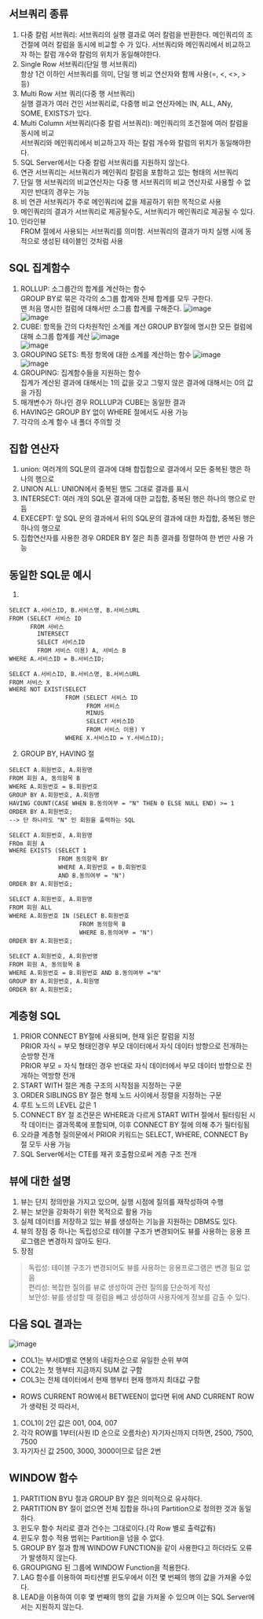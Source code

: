 ## 서브쿼리 종류
1. 다중 칼럼 서브쿼리: 서브쿼리의 실행 결과로 여러 칼럼을 반환한다. 메인쿼리의 조건절에 여러 칼럼을 동시에 비교할 수 가 있다. 서브쿼리와 메인쿼리에서 비교하고자 하는 칼럼 개수와 칼럼의 위치가 동일해야한다.
2. Single Row 서브쿼리(단일 행 서브쿼리)  
항상 1건 이하인 서브쿼리를 의미, 단일 행 비교 연산자와 함께 사용(=, <, <>, > 등)
3. Multi Row 서브 쿼리(다중 행 서브쿼리)  
실행 결과가 여러 건인 서브쿼리로, 다중행 비교 연산자에는 IN, ALL, ANy, SOME, EXISTS가 있다.
4. Multi Column 서브쿼리(다중 칼럼 서브쿼리): 메인쿼리의 조건절에 여러 칼럼을 동시에 비교  
서브쿼리와 메인쿼리에서 비교하고자 하는 칼럼 개수와 칼럼의 위치가 동일해야한다.
5. SQL Server에서는 다중 칼럼 서브쿼리를 지원하지 않는다.
6. 연관 서브쿼리는 서브쿼리가 메인쿼리 칼럼을 포함하고 있는 형태의 서브쿼리
7. 단일 행 서브쿼리의 비교연산자는 다중 행 서브쿼리의 비교 연산자로 사용할 수 없지만 반대의 경우는 가능
8. 비 연관 서브쿼리가 주로 메인쿼리에 값을 제공하기 위한 목적으로 사용
9. 메인쿼리의 결과가 서브쿼리로 제공될수도, 서브쿼리가 메인쿼리로 제공될 수 있다.
10. 인라인뷰  
FROM 절에서 사용되는 서브쿼리를 의미함. 서브쿼리의 결과가 마치 실행 시에 동적으로 생성된 테이블인 것처럼 사용

## SQL 집계함수
1. ROLLUP: 소그룹간의 합계를 계산하는 함수  
GROUP BY로 묶은 각각의 소그룹 합계와 전체 합계를 모두 구한다.  
맨 처음 명시한 컬럼에 대해서만 소그룹 합계를 구해준다.
![image](https://github.com/user-attachments/assets/5fa448e3-d839-4884-b235-ad50a17a82d4)  
![image](https://github.com/user-attachments/assets/07c674e3-b5f7-423b-991e-fd288e5f43d4)  
2. CUBE: 항목들 간의 다차원적인 소계를 계산
GROUP BY절에 명시한 모든 컬럼에 대해 소그룹 합계를 계산
![image](https://github.com/user-attachments/assets/709b294d-e104-4fb7-aa3c-96e5571d9373)  
![image](https://github.com/user-attachments/assets/e7ef577c-b685-472e-9097-eb749f8c4341)  
3. GROUPING SETS: 특정 항목에 대한 소계를 계산하는 함수
![image](https://github.com/user-attachments/assets/5fdf065b-54e6-48cb-aa0b-1b8aed907816)  
![image](https://github.com/user-attachments/assets/f67edd1d-cfc0-40d1-9bb9-c35cf8e6f1d4)  
4. GROUPING: 집계함수들을 지원하는 함수  
집계가 계산된 결과에 대해서는 1의 값을 갖고 그렇지 않은 결과에 대해서는 0의 값을 가짐
5. 매개변수가 하나인 경우 ROLLUP과 CUBE는 동일한 결과
6. HAVING은 GROUP BY 없이 WHERE 절에서도 사용 가능
7. 각각의 소계 함수 내 폴더 주의할 것

## 집합 연산자
1. union: 여러개의 SQL문의 결과에 대해 합집합으로 결과에서 모든 중복된 행은 하나의 행으로
2. UNION ALL: UNION에서 중복된 행도 그대로 결과를 표시
3. INTERSECT: 여러 개의 SQL문 결과에 대한 교집합, 중복된 행은 하나의 행으로 만듬
4. EXECEPT: 앞 SQL 문의 결과에서 뒤의 SQL문의 결과에 대한 차집합, 중복된 행은 하나의 행으로
5. 집합연산자를 사용한 경우 ORDER BY 절은 최종 결과를 정렬하여 한 번만 사용 가능

## 동일한 SQL문 예시
1.
```
SELECT A.서비스ID, B.서비스명, B.서비스URL  
FROM (SELECT 서비스 ID  
      FROM 서비스  
        INTERSECT  
        SELECT 서비스ID  
        FROM 서비스 이용) A, 서비스 B  
WHERE A.서비스ID = B.서비스ID;    

SELECT A.서비스ID, B.서비스명, B.서비스URL  
FROM 서비스 X  
WHERE NOT EXIST(SELECT  
                FROM (SELECT 서비스 ID  
                      FROM 서비스  
                      MINUS  
                      SELECT 서비스ID  
                      FROM 서비스 이용) Y  
                WHERE X.서비스ID = Y.서비스ID);  
```
2. GROUP BY, HAVING 절
```
SELECT A.회원번호, A.회원명
FROM 회원 A, 동의항목 B
WHERE A.회원번호 = B.회원번호
GROUP BY A.회원번호, A.회원명
HAVING COUNT(CASE WHEN B.동의여부 = "N" THEN 0 ELSE NULL END) >= 1
ORDER BY A.회원번호;
--> 단 하나라도 "N" 인 회원을 출력하는 SQL

SELECT A.회원번호, A.회원명
FROm 회원 A
WHERE EXISTS (SELECT 1
              FROM 동의항목 BY
              WHERE A.회원번호 = B.회원번호
              AND B.동의여부 = "N")
ORDER BY A.회원번호;

SELECT A.회원번호, A.회원명
FROM 회원 ALL
WHERE A.회원번호 IN (SELECT B.회원번호
                    FROM 동의항목 B
                    WHERE B.동의여부 = "N")
ORDER BY A.회원번호;

SELECT A.회원번호, A.회원번명
FROM 회원 A, 동의항목 B
WHERE A.회원번호 = B.회원번호 AND B.동의여부 ="N"
GROUP BY A.회원번호, A.회원명
ORDER BY A.회원번호;
```

## 계층형 SQL
1. PRIOR
CONNECT BY절에 사용되며, 현재 읽은 칼럼을 지정  
PRIOR 자식 = 부모 형태인경우 부모 데이터에서 자식 데이터 방향으로 전개하는 순방향 전개  
PRIOR 부모 = 자식  형태인 경우 반대로 자식 데이터에서 부모 데이터 방향으로 전개하는 역방향 전개
2. START WITH 절은 계층 구조의 시작점을 지정하는 구문
3. ORDER SIBLINGS BY 절은 형제 노드 사이에서 정렬을 지정하는 구문
4. 루트 노드의 LEVEL 값은 1
5. CONNECT BY 절 조건문은 WHERE과 다르게 START WITH 절에서 필터링된 시작 데이터는 결과목록에 포함되며, 이후 CONNECT BY 절에 의해 추가 필터링됨
6. 오라클 계층형 질의문에서 PRIOR 키워드는 SELECT, WHERE, CONNECT By 절 모두 사용 가능
7. SQL Server에서는 CTE를 재귀 호출함으로써 게층 구조 전개

## 뷰에 대한 설명
1. 뷰는 단지 정의만을 가지고 있으며, 실행 시점에 질의를 재작성하여 수행
2. 뷰는 보안을 강화하기 위한 목적으로 활용 가능
3. 실제 데이터를 저장하고 있는 뷰를 생성하는 기능을 지원하는 DBMS도 있다.
4. 뷰의 장점 중 하나는 독립성으로 테이블 구조가 변경되어도 뷰를 사용하는 응용 프로그램은 변경하지 않아도 된다.
5. 장점
> 독립성: 테이블 구조가 변경되어도 뷰를 사용하는 응용프로그램은 변경 필요 없음  
> 편리성: 복잡한 질의를 뷰로 생성하여 관련 질의를 단순하게 작성  
> 보안성: 뷰를 생성할 때 컬럼을 빼고 생성하여 사용자에게 정보를 감출 수 있다.

## 다음 SQL 결과는
![image](https://github.com/user-attachments/assets/94a9846f-313f-4f21-b679-5259ae7a82d6)
- COL1는 부서ID별로 연봉의 내림차순으로 유일한 순위 부여
- COL2는 첫 행부터 지금까지 SUM 값 구함
- COL3는 전체 데이터에서 현재 행부터 현재 행까지 최대값 구함
* ROWS CURRENT ROW에서 BETWEEN이 없다면 뒤에 AND CURRENT ROW가 생략된 것
따라서,
1. COL1이 2인 값은 001, 004, 007
2. 각각 ROW를 1부터(사원 ID 순으로 오름차순) 자기자신까지 더하면, 2500, 7500, 7500
3. 자기자신 값 2500, 3000, 3000이므로 답은 2번 

## WINDOW 함수
1. PARTITION BYU 절과 GROUP BY 절은 의미적으로 유사하다.
2. PARTITION BY 절이 없으면 전체 집합을 하나의 Partition으로 정의한 것과 동일하다.
3. 윈도우 함수 처리로 결과 건수는 그대로이다.(각 Row 별로 출력값有)
4. 윈도우 함수 적용 범위는 Partition을 넘을 수 없다.
5. GROUP BY 절과 함께 WINDOW FUNCTION을 같이 사용한다고 하더라도 오류가 발생하지 않는다.
6. GROUPIGNG 된 그룹에 WINDOW Function을 적용한다.
7. LAG 함수를 이용하여 파티션별 윈도우에서 이전 몇 번째의 행의 값을 가져올 수있다.
9. LEAD을 이용하여 이후 몇 번째의 행의 값을 가져올 수 있으며 이는 SQL Server에서는 지원하지 않는다.